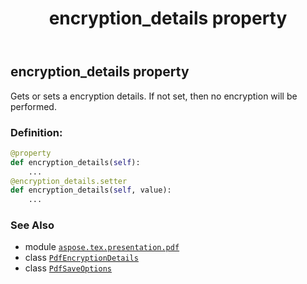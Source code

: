﻿---
title: encryption_details property
second_title: Aspose.TeX for Python via .NET API References
description: 
type: docs
weight: 30
url: /python-net/aspose.tex.presentation.pdf/pdfsaveoptions/encryption_details/
is_root: false
---

## encryption_details property


Gets or sets a encryption details. If not set, then no encryption will be performed.
### Definition:
```python
@property
def encryption_details(self):
    ...
@encryption_details.setter
def encryption_details(self, value):
    ...
```

### See Also
* module [`aspose.tex.presentation.pdf`](../../)
* class [`PdfEncryptionDetails`](/tex/python-net/aspose.tex.presentation.pdf/pdfencryptiondetails)
* class [`PdfSaveOptions`](/tex/python-net/aspose.tex.presentation.pdf/pdfsaveoptions)
